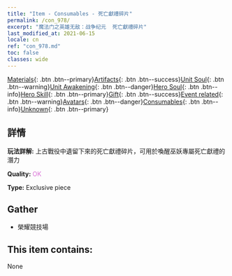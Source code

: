```yaml
---
title: "Item - Consumables - 死亡獻禮碎片"
permalink: /con_978/
excerpt: "魔法门之英雄无敌：战争纪元  死亡獻禮碎片"
last_modified_at: 2021-06-15
locale: cn
ref: "con_978.md"
toc: false
classes: wide
---
```

 [Materials](/ItemsCN/){: .btn .btn--primary}[Artifacts](/ItemsCN/Artifacts/){: .btn .btn--success}[Unit Soul](/ItemsCN/UnitSoul/){: .btn .btn--warning}[Unit Awakening](/ItemsCN/UnitAwakening/){: .btn .btn--danger}[Hero Soul](/ItemsCN/HeroSoul/){: .btn .btn--info}[Hero Skill](/ItemsCN/HeroSkill/){: .btn .btn--primary}[Gift](/ItemsCN/Gift/){: .btn .btn--success}[Event related](/ItemsCN/Events/){: .btn .btn--warning}[Avatars](/ItemsCN/Avatars/){: .btn .btn--danger}[Consumables](/ItemsCN/Consumables/){: .btn .btn--info}[Unknown](/ItemsCN/Unknown/){: .btn .btn--primary}

## 詳情
 **玩法詳解:** 上古戰役中遺留下來的死亡獻禮碎片，可用於喚醒巫妖專屬死亡獻禮的潛力

 **Quality:** <span style="color: #DA70D6">OK</span>

 **Type:** Exclusive piece

## Gather

*    榮耀競技場 

## This item contains:

  None

